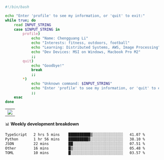 ```bash
#!/bin/bash

echo "Enter 'profile' to see my information, or 'quit' to exit:"
while true; do
    read INPUT_STRING
    case $INPUT_STRING in
        profile)
            echo "Name: Chengguang Li"
            echo "Interests: fitness, outdoors, football"
            echo "Learning: Distributed Systems, AWS, Image Processing"
            echo "Dev Devices: MSI on Windows, Macbook Pro M2"
            ;;
        quit)
            echo "Goodbye!"
            break
            ;;
        *)
            echo "Unknown command: $INPUT_STRING"
            echo "Enter 'profile' to see my information, or 'quit' to exit:"
            ;;
    esac
done

```

<!--Contribution Graph-->
<table>
  <tr>
    <td>
      <picture>
        <source media="(prefers-color-scheme: light)" srcset="https://github-readme-activity-graph.vercel.app/graph?username=chengguang-li&theme=xcode&bg_color=FF000000&color=000000&hide_border=true" />
        <img src="https://github-readme-activity-graph.vercel.app/graph?username=chengguang-li&theme=xcode&bg_color=FF000000&hide_border=true" />
      </picture>
  </tr>
</table>

📊 **Weekly development breakdown**

<!--START_SECTION:waka-->

```txt
TypeScript   2 hrs 5 mins    ██████████▒░░░░░░░░░░░░░░   41.07 %
Python       1 hr 56 mins    █████████▓░░░░░░░░░░░░░░░   38.10 %
JSON         22 mins         ██░░░░░░░░░░░░░░░░░░░░░░░   07.51 %
Other        16 mins         █▒░░░░░░░░░░░░░░░░░░░░░░░   05.48 %
TOML         10 mins         █░░░░░░░░░░░░░░░░░░░░░░░░   03.57 %
```

<!--END_SECTION:waka-->

